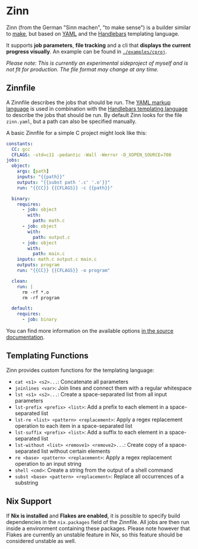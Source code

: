 # Zinn
Zinn (from the German "Sinn machen", "to make sense") is a builder similar to [make](https://en.wikipedia.org/wiki/Make_(software)), but based on [YAML](https://yaml.org/) and the [Handlebars](https://handlebarsjs.com/guide/) templating language.

It supports **job parameters**, **file tracking** and a cli that **displays the current progress visually**.
An example can be found in [`./examples/cproj`](./examples/cproj).

*Please note: This is currently an experimental sideproject of myself and is not fit for production. The file format may change at any time.*

## Zinnfile
A Zinnfile describes the jobs that should be run.
The [YAML markup language](https://yaml.org) is used in combination with the [Handlebars templating language](https://handlebarsjs.com/guide/) to describe the jobs that should be run.
By default Zinn looks for the file `zinn.yaml`, but a path can also be specified manually.

A basic Zinnfile for a simple C project might look like this:
```yaml
constants:
  CC: gcc
  CFLAGS: -std=c11 -pedantic -Wall -Werror -D_XOPEN_SOURCE=700
jobs:
  object:
    args: [path]
    inputs: "{{path}}"
    outputs: "{{subst path '.c' '.o'}}"
    run: "{{CC}} {{CFLAGS}} -c {{path}}"

  binary:
    requires:
      - job: object
        with:
          path: math.c
      - job: object
        with:
          path: output.c
      - job: object
        with:
          path: main.c
    inputs: math.c output.c main.c
    outputs: program
    run: "{{CC}} {{CFLAGS}} -o program"

  clean:
    run: |
      rm -rf *.o
      rm -rf program

  default:
    requires:
      - job: binary
```

You can find more information on the available options [in the source documentation](`crate::Zinnfile`).


## Templating Functions
Zinn provides custom functions for the templating language:
- `cat <s1> <s2>...`: Concatenate all parameters
- `joinlines <var>`: Join lines and connect them with a regular whitespace
- `lst <s1> <s2>...`: Create a space-separated list from all input parameters
- `lst-prefix <prefix> <list>`: Add a prefix to each element in a space-separated list
- `lst-re <list> <pattern> <replacement>`: Apply a regex replacement operation to each item in a space-separated list
- `lst-suffix <prefix> <list>`: Add a suffix to each element in a space-separated list
- `lst-without <list> <remove1> <remove2>...`: Create copy of a space-separated list without certain elements
- `re <base> <pattern> <replacement>`: Apply a regex replacement operation to an input string
- `shell <cmd>`: Create a string from the output of a shell command
- `subst <base> <pattern> <replacement>`: Replace all occurrences of a substring

## Nix Support
If **Nix is installed** and **Flakes are enabled**, it is possible to specify build dependencies in the `nix.packages` field of the Zinnfile.
All jobs are then run inside a environment containing these packages.
Please note however that Flakes are currently an unstable feature in Nix, so this feature should be considered unstable as well.
